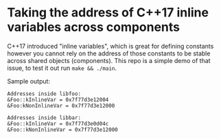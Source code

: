 # Taking the address of C++17 inline variables across components

C++17 introduced "inline variables", which is great for defining constants however you cannot rely on the address of 
those constants to be stable across shared objects (components). This repo is a simple demo of that issue, to test it 
out run `make && ./main`.

Sample output:
```
Addresses inside libfoo:
&Foo::kInlineVar = 0x7f77d3e12004
&Foo:kNonInlineVar = 0x7f77d3e12000

Addresses inside libbar:
&Foo::kInlineVar = 0x7f77d3e0d04c
&Foo::kNonInlineVar = 0x7f77d3e12000
```
